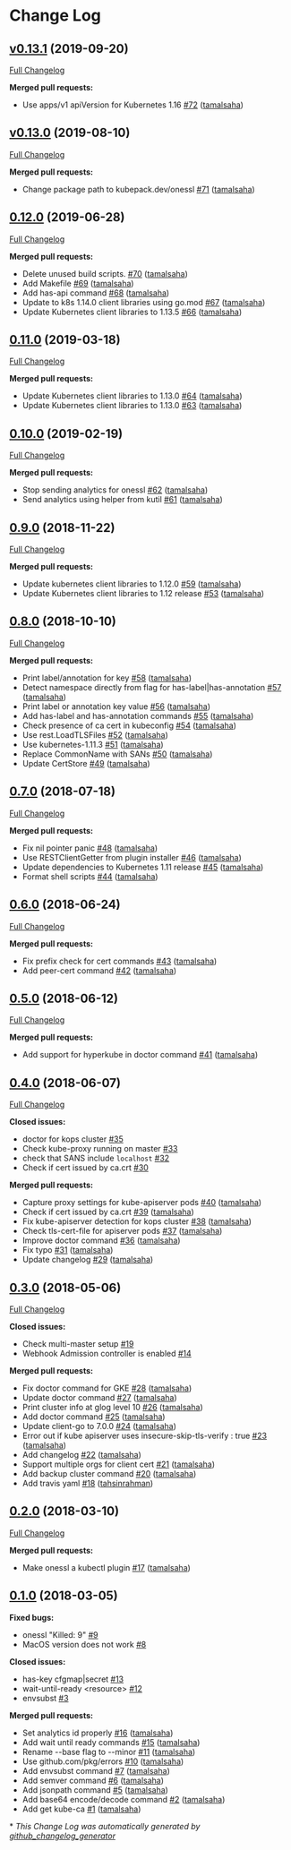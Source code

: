# Change Log

## [v0.13.1](https://github.com/kubepack/onessl/tree/v0.13.1) (2019-09-20)
[Full Changelog](https://github.com/kubepack/onessl/compare/v0.13.0...v0.13.1)

**Merged pull requests:**

- Use apps/v1 apiVersion for Kubernetes 1.16 [\#72](https://github.com/kubepack/onessl/pull/72) ([tamalsaha](https://github.com/tamalsaha))

## [v0.13.0](https://github.com/kubepack/onessl/tree/v0.13.0) (2019-08-10)
[Full Changelog](https://github.com/kubepack/onessl/compare/0.12.0...v0.13.0)

**Merged pull requests:**

- Change package path to kubepack.dev/onessl [\#71](https://github.com/kubepack/onessl/pull/71) ([tamalsaha](https://github.com/tamalsaha))

## [0.12.0](https://github.com/kubepack/onessl/tree/0.12.0) (2019-06-28)
[Full Changelog](https://github.com/kubepack/onessl/compare/0.11.0...0.12.0)

**Merged pull requests:**

- Delete unused build scripts. [\#70](https://github.com/kubepack/onessl/pull/70) ([tamalsaha](https://github.com/tamalsaha))
- Add Makefile [\#69](https://github.com/kubepack/onessl/pull/69) ([tamalsaha](https://github.com/tamalsaha))
- Add has-api command [\#68](https://github.com/kubepack/onessl/pull/68) ([tamalsaha](https://github.com/tamalsaha))
- Update to k8s 1.14.0 client libraries using go.mod [\#67](https://github.com/kubepack/onessl/pull/67) ([tamalsaha](https://github.com/tamalsaha))
- Update Kubernetes client libraries to 1.13.5 [\#66](https://github.com/kubepack/onessl/pull/66) ([tamalsaha](https://github.com/tamalsaha))

## [0.11.0](https://github.com/kubepack/onessl/tree/0.11.0) (2019-03-18)
[Full Changelog](https://github.com/kubepack/onessl/compare/0.10.0...0.11.0)

**Merged pull requests:**

- Update Kubernetes client libraries to 1.13.0 [\#64](https://github.com/kubepack/onessl/pull/64) ([tamalsaha](https://github.com/tamalsaha))
- Update Kubernetes client libraries to 1.13.0 [\#63](https://github.com/kubepack/onessl/pull/63) ([tamalsaha](https://github.com/tamalsaha))

## [0.10.0](https://github.com/kubepack/onessl/tree/0.10.0) (2019-02-19)
[Full Changelog](https://github.com/kubepack/onessl/compare/0.9.0...0.10.0)

**Merged pull requests:**

- Stop sending analytics for onessl [\#62](https://github.com/kubepack/onessl/pull/62) ([tamalsaha](https://github.com/tamalsaha))
- Send analytics using helper from kutil [\#61](https://github.com/kubepack/onessl/pull/61) ([tamalsaha](https://github.com/tamalsaha))

## [0.9.0](https://github.com/kubepack/onessl/tree/0.9.0) (2018-11-22)
[Full Changelog](https://github.com/kubepack/onessl/compare/0.8.0...0.9.0)

**Merged pull requests:**

- Update kubernetes client libraries to 1.12.0 [\#59](https://github.com/kubepack/onessl/pull/59) ([tamalsaha](https://github.com/tamalsaha))
- Update Kubernetes client libraries to 1.12 release [\#53](https://github.com/kubepack/onessl/pull/53) ([tamalsaha](https://github.com/tamalsaha))

## [0.8.0](https://github.com/kubepack/onessl/tree/0.8.0) (2018-10-10)
[Full Changelog](https://github.com/kubepack/onessl/compare/0.7.0...0.8.0)

**Merged pull requests:**

- Print label/annotation for key [\#58](https://github.com/kubepack/onessl/pull/58) ([tamalsaha](https://github.com/tamalsaha))
- Detect namespace directly from flag for has-label|has-annotation [\#57](https://github.com/kubepack/onessl/pull/57) ([tamalsaha](https://github.com/tamalsaha))
- Print label or annotation key value [\#56](https://github.com/kubepack/onessl/pull/56) ([tamalsaha](https://github.com/tamalsaha))
- Add has-label and has-annotation commands [\#55](https://github.com/kubepack/onessl/pull/55) ([tamalsaha](https://github.com/tamalsaha))
- Check presence of ca cert in kubeconfig [\#54](https://github.com/kubepack/onessl/pull/54) ([tamalsaha](https://github.com/tamalsaha))
- Use rest.LoadTLSFiles [\#52](https://github.com/kubepack/onessl/pull/52) ([tamalsaha](https://github.com/tamalsaha))
- Use kubernetes-1.11.3 [\#51](https://github.com/kubepack/onessl/pull/51) ([tamalsaha](https://github.com/tamalsaha))
- Replace CommonName with SANs [\#50](https://github.com/kubepack/onessl/pull/50) ([tamalsaha](https://github.com/tamalsaha))
- Update CertStore [\#49](https://github.com/kubepack/onessl/pull/49) ([tamalsaha](https://github.com/tamalsaha))

## [0.7.0](https://github.com/kubepack/onessl/tree/0.7.0) (2018-07-18)
[Full Changelog](https://github.com/kubepack/onessl/compare/0.6.0...0.7.0)

**Merged pull requests:**

- Fix nil pointer panic [\#48](https://github.com/kubepack/onessl/pull/48) ([tamalsaha](https://github.com/tamalsaha))
- Use RESTClientGetter from plugin installer [\#46](https://github.com/kubepack/onessl/pull/46) ([tamalsaha](https://github.com/tamalsaha))
- Update dependencies to Kubernetes 1.11 release [\#45](https://github.com/kubepack/onessl/pull/45) ([tamalsaha](https://github.com/tamalsaha))
- Format shell scripts [\#44](https://github.com/kubepack/onessl/pull/44) ([tamalsaha](https://github.com/tamalsaha))

## [0.6.0](https://github.com/kubepack/onessl/tree/0.6.0) (2018-06-24)
[Full Changelog](https://github.com/kubepack/onessl/compare/0.5.0...0.6.0)

**Merged pull requests:**

- Fix prefix check for cert commands [\#43](https://github.com/kubepack/onessl/pull/43) ([tamalsaha](https://github.com/tamalsaha))
- Add peer-cert command [\#42](https://github.com/kubepack/onessl/pull/42) ([tamalsaha](https://github.com/tamalsaha))

## [0.5.0](https://github.com/kubepack/onessl/tree/0.5.0) (2018-06-12)
[Full Changelog](https://github.com/kubepack/onessl/compare/0.4.0...0.5.0)

**Merged pull requests:**

- Add support for hyperkube in doctor command [\#41](https://github.com/kubepack/onessl/pull/41) ([tamalsaha](https://github.com/tamalsaha))

## [0.4.0](https://github.com/kubepack/onessl/tree/0.4.0) (2018-06-07)
[Full Changelog](https://github.com/kubepack/onessl/compare/0.3.0...0.4.0)

**Closed issues:**

- doctor for kops cluster [\#35](https://github.com/kubepack/onessl/issues/35)
- Check kube-proxy running on master [\#33](https://github.com/kubepack/onessl/issues/33)
- check that SANS include `localhost` [\#32](https://github.com/kubepack/onessl/issues/32)
- Check if cert issued by ca.crt [\#30](https://github.com/kubepack/onessl/issues/30)

**Merged pull requests:**

- Capture proxy settings for kube-apiserver pods [\#40](https://github.com/kubepack/onessl/pull/40) ([tamalsaha](https://github.com/tamalsaha))
- Check if cert issued by ca.crt [\#39](https://github.com/kubepack/onessl/pull/39) ([tamalsaha](https://github.com/tamalsaha))
- Fix kube-apiserver detection for kops cluster [\#38](https://github.com/kubepack/onessl/pull/38) ([tamalsaha](https://github.com/tamalsaha))
- Check tls-cert-file for apiserver pods [\#37](https://github.com/kubepack/onessl/pull/37) ([tamalsaha](https://github.com/tamalsaha))
- Improve doctor command [\#36](https://github.com/kubepack/onessl/pull/36) ([tamalsaha](https://github.com/tamalsaha))
- Fix typo [\#31](https://github.com/kubepack/onessl/pull/31) ([tamalsaha](https://github.com/tamalsaha))
- Update changelog [\#29](https://github.com/kubepack/onessl/pull/29) ([tamalsaha](https://github.com/tamalsaha))

## [0.3.0](https://github.com/kubepack/onessl/tree/0.3.0) (2018-05-06)
[Full Changelog](https://github.com/kubepack/onessl/compare/0.2.0...0.3.0)

**Closed issues:**

- Check multi-master setup [\#19](https://github.com/kubepack/onessl/issues/19)
- Webhook Admission controller is enabled [\#14](https://github.com/kubepack/onessl/issues/14)

**Merged pull requests:**

- Fix doctor command for GKE [\#28](https://github.com/kubepack/onessl/pull/28) ([tamalsaha](https://github.com/tamalsaha))
- Update doctor command [\#27](https://github.com/kubepack/onessl/pull/27) ([tamalsaha](https://github.com/tamalsaha))
- Print cluster info at glog level 10 [\#26](https://github.com/kubepack/onessl/pull/26) ([tamalsaha](https://github.com/tamalsaha))
- Add doctor command [\#25](https://github.com/kubepack/onessl/pull/25) ([tamalsaha](https://github.com/tamalsaha))
- Update client-go to 7.0.0 [\#24](https://github.com/kubepack/onessl/pull/24) ([tamalsaha](https://github.com/tamalsaha))
- Error out if kube apiserver uses  insecure-skip-tls-verify : true [\#23](https://github.com/kubepack/onessl/pull/23) ([tamalsaha](https://github.com/tamalsaha))
- Add changelog [\#22](https://github.com/kubepack/onessl/pull/22) ([tamalsaha](https://github.com/tamalsaha))
- Support multiple orgs for client cert [\#21](https://github.com/kubepack/onessl/pull/21) ([tamalsaha](https://github.com/tamalsaha))
- Add backup cluster command [\#20](https://github.com/kubepack/onessl/pull/20) ([tamalsaha](https://github.com/tamalsaha))
- Add travis yaml [\#18](https://github.com/kubepack/onessl/pull/18) ([tahsinrahman](https://github.com/tahsinrahman))

## [0.2.0](https://github.com/kubepack/onessl/tree/0.2.0) (2018-03-10)
[Full Changelog](https://github.com/kubepack/onessl/compare/0.1.0...0.2.0)

**Merged pull requests:**

- Make onessl a kubectl plugin [\#17](https://github.com/kubepack/onessl/pull/17) ([tamalsaha](https://github.com/tamalsaha))

## [0.1.0](https://github.com/kubepack/onessl/tree/0.1.0) (2018-03-05)
**Fixed bugs:**

- onessl "Killed: 9" [\#9](https://github.com/kubepack/onessl/issues/9)
- MacOS version does not work [\#8](https://github.com/kubepack/onessl/issues/8)

**Closed issues:**

- has-key cfgmap|secret [\#13](https://github.com/kubepack/onessl/issues/13)
- wait-until-ready \<resource\> [\#12](https://github.com/kubepack/onessl/issues/12)
- envsubst [\#3](https://github.com/kubepack/onessl/issues/3)

**Merged pull requests:**

- Set analytics id properly [\#16](https://github.com/kubepack/onessl/pull/16) ([tamalsaha](https://github.com/tamalsaha))
- Add wait until ready commands [\#15](https://github.com/kubepack/onessl/pull/15) ([tamalsaha](https://github.com/tamalsaha))
- Rename --base flag to --minor [\#11](https://github.com/kubepack/onessl/pull/11) ([tamalsaha](https://github.com/tamalsaha))
- Use github.com/pkg/errors [\#10](https://github.com/kubepack/onessl/pull/10) ([tamalsaha](https://github.com/tamalsaha))
- Add envsubst command [\#7](https://github.com/kubepack/onessl/pull/7) ([tamalsaha](https://github.com/tamalsaha))
- Add semver command [\#6](https://github.com/kubepack/onessl/pull/6) ([tamalsaha](https://github.com/tamalsaha))
- Add jsonpath command [\#5](https://github.com/kubepack/onessl/pull/5) ([tamalsaha](https://github.com/tamalsaha))
- Add base64 encode/decode command [\#2](https://github.com/kubepack/onessl/pull/2) ([tamalsaha](https://github.com/tamalsaha))
- Add get kube-ca [\#1](https://github.com/kubepack/onessl/pull/1) ([tamalsaha](https://github.com/tamalsaha))



\* *This Change Log was automatically generated by [github_changelog_generator](https://github.com/skywinder/Github-Changelog-Generator)*